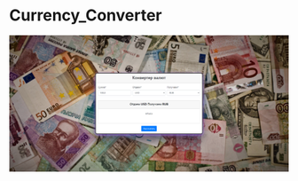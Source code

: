 # Currency_Converter
![prewiew](https://github.com/NeMmiddle/Currency_Converter/blob/master/app/Face.jpg)
